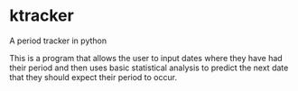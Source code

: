 # ktracker
A period tracker in python

This is a program that allows the user to input dates where they have had their period and then uses basic statistical analysis to predict the next date that they should
expect their period to occur. 
